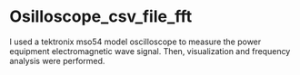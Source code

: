 # Osilloscope_csv_file_fft
I used a tektronix mso54 model oscilloscope to measure the power equipment electromagnetic wave signal. Then, visualization and frequency analysis were performed.
